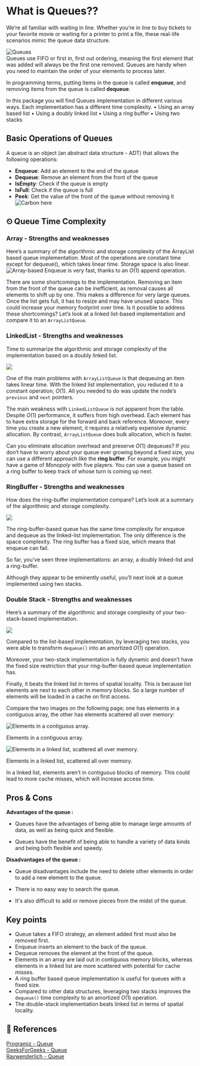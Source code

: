 
# What is Queues??
We’re all familiar with waiting in line. Whether you’re in line to buy tickets to your favorite movie or waiting for a printer to print a file, these real-life scenarios mimic the queue data structure.

![Queues](https://camo.githubusercontent.com/46ebac23737eb3d50697777449d714468a10757c47e5c7578c2df3c1cf205ec6/687474703a2f2f692e67697068792e636f6d2f3130306d684554714b594a4e66322e676966)\
Queues use FIFO or first in, first out ordering, meaning the first element that was added will always be the first one removed. Queues are handy when you need to maintain the order of your elements to process later.

In programming terms, putting items in the queue is called  **enqueue**, and removing items from the queue is called  **dequeue**.


In this package you will find Queues implementation in different various ways.
Each implementation has a different time complexity.
•  Using an array based list
•  Using a doubly linked list
•  Using a ring buffer
•  Using two stacks
## Basic Operations of Queues
A queue is an object (an abstract data structure - ADT) that allows the following operations:

-   **Enqueue**: Add an element to the end of the queue
-   **Dequeue**: Remove an element from the front of the queue
-   **IsEmpty**: Check if the queue is empty
-   **IsFull**: Check if the queue is full
-   **Peek**: Get the value of the front of the queue without removing it
![Carbon here](https://i.imgur.com/oTW007a.png)
## ⏲ Queue Time Complexity

### Array - Strengths and weaknesses
Here’s a summary of the algorithmic and storage complexity of the ArrayList based queue implementation. Most of the operations are constant time except for dequeue(), which takes linear time. Storage space is also linear.
![Array-based](https://assets.alexandria.raywenderlich.com/books/dsk/images/c15c2bc2e699d4edd2a0672a19138cedfbe2db27d8267796622e39a266e624a6/original.png)
Enqueue is very fast, thanks to an  _O_(1) append operation.

There are some shortcomings to the implementation. Removing an item from the front of the queue can be inefficient, as removal causes all elements to shift up by one. This makes a difference for very large queues. Once the list gets full, it has to resize and may have unused space. This could increase your memory footprint over time. Is it possible to address these shortcomings? Let’s look at a linked list-based implementation and compare it to an  `ArrayListQueue`.

### LinkedList - Strengths and weaknesses

Time to summarize the algorithmic and storage complexity of the implementation based on a doubly linked list.

![](https://assets.alexandria.raywenderlich.com/books/dsk/images/d509e4b840159746506a709f304c58a672a4bde827872861e1d629f85c6f8944/original.png)

One of the main problems with  `ArrayListQueue`  is that dequeuing an item takes linear time. With the linked list implementation, you reduced it to a constant operation,  _O_(1). All you needed to do was update the node’s  `previous`  and  `next`  pointers.

The main weakness with  `LinkedListQueue`  is not apparent from the table. Despite  _O_(1) performance, it suffers from high overhead. Each element has to have extra storage for the forward and back reference. Moreover, every time you create a new element, it requires a relatively expensive dynamic allocation. By contrast,  `ArrayListQueue`  does bulk allocation, which is faster.

Can you eliminate allocation overhead and preserve  _O_(1) dequeues? If you don’t have to worry about your queue ever growing beyond a fixed size, you can use a different approach like the  **ring buffer**. For example, you might have a game of  _Monopoly_  with five players. You can use a queue based on a ring buffer to keep track of whose turn is coming up next.


### RingBuffer - Strengths and weaknesses

How does the ring-buffer implementation compare? Let’s look at a summary of the algorithmic and storage complexity.

![](https://assets.alexandria.raywenderlich.com/books/dsk/images/a2f9ece55f108c9585d2a748dde0a89a5a8e318215a16378e0f29d5f46f56a02/original.png)

The ring-buffer-based queue has the same time complexity for enqueue and dequeue as the linked-list implementation. The only difference is the space complexity. The ring buffer has a fixed size, which means that enqueue can fail.

So far, you’ve seen three implementations: an array, a doubly linked-list and a ring-buffer.

Although they appear to be eminently useful, you’ll next look at a queue implemented using two stacks.

### Double Stack - Strengths and weaknesses

Here’s a summary of the algorithmic and storage complexity of your two-stack-based implementation.

![](https://assets.alexandria.raywenderlich.com/books/dsk/images/9200faa2c532ae7970ef7166f0e1e6c5e3bcb0475ffbd96e569f2d77083f0942/original.png)

Compared to the list-based implementation, by leveraging two stacks, you were able to transform  `dequeue()`  into an amortized  _O_(1) operation.

Moreover, your two-stack implementation is fully dynamic and doesn’t have the fixed size restriction that your ring-buffer-based queue implementation has.

Finally, it beats the linked list in terms of spatial locality. This is because list elements are next to each other in memory blocks. So a large number of elements will be loaded in a cache on first access.

Compare the two images on the following page; one has elements in a contiguous array, the other has elements scattered all over memory:

![Elements in a contiguous array.](https://assets.alexandria.raywenderlich.com/books/dsk/images/e04a3c4918ef543bcd4a68bf31275ab234344c3c43b0e37fff799064de6ea67e/original.png "Elements in a contiguous array.")

Elements in a contiguous array.

![Elements in a linked list, scattered all over memory.](https://assets.alexandria.raywenderlich.com/books/dsk/images/049b9da346150db61e96bf046902c0b5aa9a6571109396a974d85997586bbd4a/original.png "Elements in a linked list, scattered all over memory.")

Elements in a linked list, scattered all over memory.

In a linked list, elements aren’t in contiguous blocks of memory. This could lead to more cache misses, which will increase access time.

## Pros & Cons
**Advantages of the queue :**

-   Queues have the advantages of being able to manage large amounts of data, as well as being quick and flexible.

-   Queues have the benefit of being able to handle a variety of data kinds and being both flexible and speedy.

**Disadvantages of the queue :**

-   Queue disadvantages include the need to delete other elements in order to add a new element to the queue.

-   There is no easy way to search the queue.

-   It's also difficult to add or remove pieces from the midst of the queue.


## Key points

-   Queue takes a FIFO strategy, an element added first must also be removed first.
-   Enqueue inserts an element to the back of the queue.
-   Dequeue removes the element at the front of the queue.
-   Elements in an array are laid out in contiguous memory blocks, whereas elements in a linked list are more scattered with potential for cache misses.
-   A ring buffer based queue implementation is useful for queues with a fixed size.
-   Compared to other data structures, leveraging two stacks improves the  `dequeue()`  time complexity to an amortized  _O_(1) operation.
-   The double-stack implementation beats linked list in terms of spatial locality.

## 📒 References 
[Programiz - Queue](https://www.programiz.com/dsa/queue)\
[GeeksForGeeks - Queue](https://www.geeksforgeeks.org/queue-data-structure/?ref=gcse)\
[Raywenderlich - Queue](https://www.raywenderlich.com/books/data-structures-algorithms-in-kotlin/v1.0/chapters/5-queues#toc-chapter-008-anchor-001)
